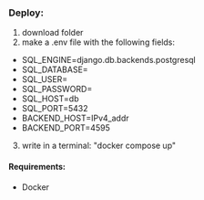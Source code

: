 ### Deploy:

1. download folder
2. make a .env file with the following fields:
  - SQL_ENGINE=django.db.backends.postgresql
  - SQL_DATABASE=
  - SQL_USER=
  - SQL_PASSWORD=
  - SQL_HOST=db
  - SQL_PORT=5432
  - BACKEND_HOST=IPv4_addr
  - BACKEND_PORT=4595
3. write in a terminal: "docker compose up"

#### Requirements:
- Docker
